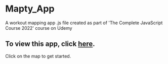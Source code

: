 # Mapty_App
A workout mapping app
.js file created as part of 'The Complete JavaScript Course 2022' course on Udemy

<h2> To view this app, click <a href="http://seidelmatt.com/Mapty_App/">here</a>.</h2>
<p> Click on the map to get started.</p>
